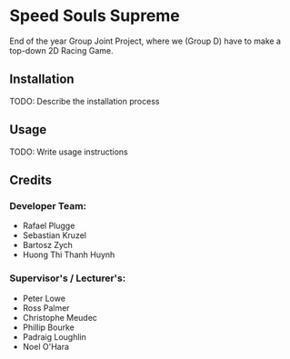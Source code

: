# Speed Souls Supreme
End of the year Group Joint Project, where we (Group D) have to make a top-down 2D Racing Game.
## Installation
TODO: Describe the installation process
## Usage
TODO: Write usage instructions

## Credits
### Developer Team:
* Rafael Plugge
* Sebastian Kruzel
* Bartosz Zych
* Huong Thi Thanh Huynh

### Supervisor's / Lecturer's:
* Peter Lowe
* Ross Palmer
* Christophe Meudec
* Phillip Bourke
* Padraig Loughlin
* Noel O'Hara